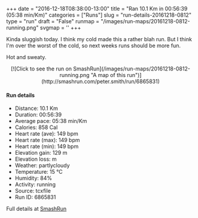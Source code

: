 +++
date = "2016-12-18T08:38:00-13:00"
title = "Ran 10.1 Km in 00:56:39 (05:38 min/Km)"
categories = ["Runs"]
slug = "run-details-20161218-0812"
type = "run"
draft = "False"
runmap = "/images/run-maps/20161218-0812-running.png"
svgmap = '<polyline points="100 65, 98 68, 91 67, 89 66, 85 61, 82 63, 82 63, 81 63, 78 64, 71 70, 69 72, 52 77, 48 74, 47 73, 46 69, 41 65, 36 65, 29 68, 17 64, 12 56, 0 45, 5 41, 14 40, 17 38, 29 34, 29 32, 32 32, 39 25, 53 24, 54 24, 63 29, 63 31, 67 44, 71 52, 84 59, 90 66, 94 67, 94 66">'
+++

Kinda sluggish today. I think my cold made this a rather blah run. But I think I'm over the worst of the cold, so next weeks runs should be more fun.  

Hot and sweaty. 

<!--more-->

<center>
[![Click to see the run on SmashRun](/images/run-maps/20161218-0812-running.png "A map of this run")](http://smashrun.com/peter.smith/run/6865831)
</center>

#### Run details

* Distance: 10.1 Km
* Duration: 00:56:39
* Average pace: 05:38 min/Km
* Calories: 858 Cal
* Heart rate (ave): 149 bpm
* Heart rate (max): 149 bpm
* Heart rate (min): 149 bpm
* Elevation gain: 129 m
* Elevation loss:  m
* Weather: partlycloudy
* Temperature: 15 &deg;C
* Humidity: 84%
* Activity: running
* Source: tcxfile
* Run ID: 6865831

Full details at [SmashRun](http://smashrun.com/peter.smith/run/6865831)